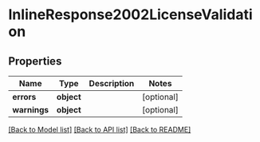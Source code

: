 # InlineResponse2002LicenseValidation

## Properties
Name | Type | Description | Notes
------------ | ------------- | ------------- | -------------
**errors** | **object** |  | [optional] 
**warnings** | **object** |  | [optional] 

[[Back to Model list]](../../README.md#documentation-for-models) [[Back to API list]](../../README.md#documentation-for-api-endpoints) [[Back to README]](../../README.md)

